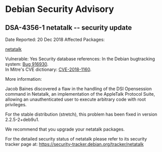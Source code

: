 
Debian Security Advisory
========================


DSA-4356-1 netatalk -- security update
--------------------------------------



Date Reported:
20 Dec 2018
Affected Packages:

[netatalk](https://packages.debian.org/src:netatalk)

Vulnerable:
Yes
Security database references:
In the Debian bugtracking system: [Bug 916930](https://bugs.debian.org/cgi-bin/bugreport.cgi?bug=916930).  
In Mitre's CVE dictionary: [CVE-2018-1160](https://security-tracker.debian.org/tracker/CVE-2018-1160).  

More information:

Jacob Baines discovered a flaw in the handling of the DSI Opensession
command in Netatalk, an implementation of the AppleTalk Protocol Suite,
allowing an unauthenticated user to execute arbitrary code with root
privileges.


For the stable distribution (stretch), this problem has been fixed in
version 2.2.5-2+deb9u1.


We recommend that you upgrade your netatalk packages.


For the detailed security status of netatalk please refer to its
security tracker page at:
<https://security-tracker.debian.org/tracker/netatalk>





